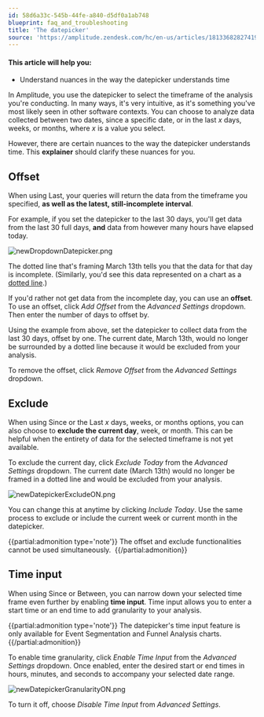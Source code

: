```yaml
---
id: 58d6a33c-545b-44fe-a840-d5df0a1ab748
blueprint: faq_and_troubleshooting
title: 'The datepicker'
source: 'https://amplitude.zendesk.com/hc/en-us/articles/18133682827419'
---
```

#### This article will help you:

* Understand nuances in the way the datepicker understands time

In Amplitude, you use the datepicker to select the timeframe of the analysis you're conducting. In many ways, it's very intuitive, as it's something you've most likely seen in other software contexts. You can choose to analyze data collected between two dates, since a specific date, or in the last *x* days, weeks, or months, where *x* is a value you select. 

However, there are certain nuances to the way the datepicker understands time. This **explainer** should clarify these nuances for you.

## Offset

When using Last, your queries will return the data from the timeframe you specified, **as well as the latest, still-incomplete interval**.

For example, if you set the datepicker to the last 30 days, you'll get data from the last 30 full days, **and** data from however many hours have elapsed today. 

![newDropdownDatepicker.png](/docs/output/img/faq/newdropdowndatepicker-png.png)

The dotted line that's framing March 13th tells you that the data for that day is incomplete. (Similarly, you'd see this data represented on a chart as a [dotted line](https://help.amplitude.com/hc/en-us/articles/360043977571).)

If you'd rather not get data from the incomplete day, you can use an **offset**. To use an offset, click *Add Offset* from the *Advanced Settings* dropdown. Then enter the number of days to offset by.

Using the example from above, set the datepicker to collect data from the last 30 days, offset by one. The current date, March 13th, would no longer be surrounded by a dotted line because it would be excluded from your analysis.

To remove the offset, click *Remove Offset* from the *Advanced Settings* dropdown. 

## Exclude

When using Since or the Last *x* days, weeks, or months options, you can also choose to **exclude the current day**, week, or month. This can be helpful when the entirety of data for the selected timeframe is not yet available. 

To exclude the current day, click *Exclude Today* from the *Advanced Settings* dropdown. The current date (March 13th) would no longer be framed in a dotted line and would be excluded from your analysis. 

![newDatepickerExcludeON.png](/docs/output/img/faq/newdatepickerexcludeon-png.png)

You can change this at anytime by clicking *Include Today*. Use the same process to exclude or include the current week or current month in the datepicker.

{{partial:admonition type='note'}}
 The offset and exclude functionalities cannot be used simultaneously. 
{{/partial:admonition}}

## Time input

When using Since or Between, you can narrow down your selected time frame even further by enabling **time input**. Time input allows you to enter a start time or an end time to add granularity to your analysis. 

{{partial:admonition type='note'}}
 The datepicker's time input feature is only available for Event Segmentation and Funnel Analysis charts.
{{/partial:admonition}}

To enable time granularity, click *Enable Time Input* from the *Advanced Settings* dropdown. Once enabled, enter the desired start or end times in hours, minutes, and seconds to accompany your selected date range.

![newDatepickerGranularityON.png](/docs/output/img/faq/newdatepickergranularityon-png.png)

To turn it off, choose *Disable Time Input* from *Advanced Settings*.  
